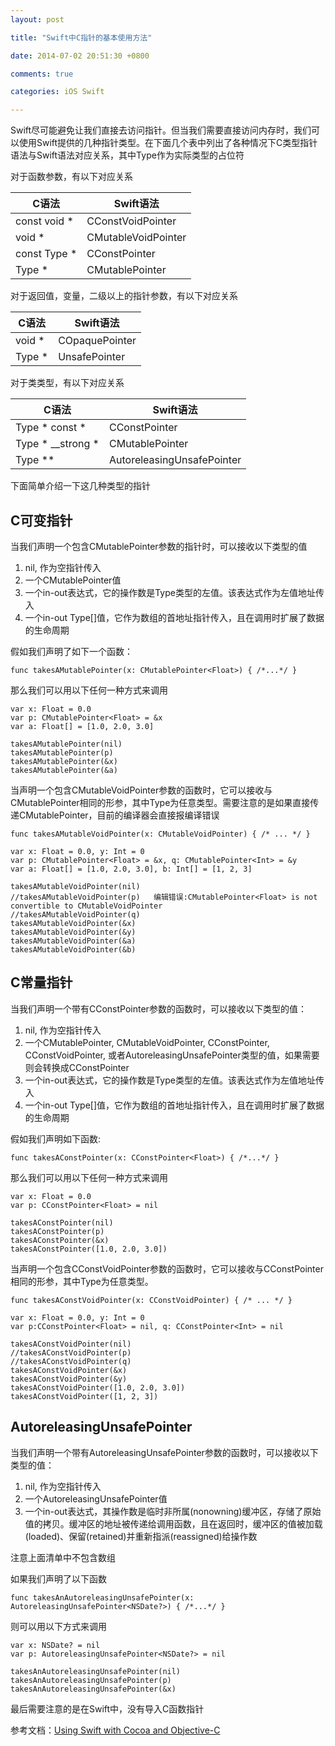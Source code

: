 ```yaml
---
layout: post

title: "Swift中C指针的基本使用方法"

date: 2014-07-02 20:51:30 +0800

comments: true

categories: iOS Swift

---
```



Swift尽可能避免让我们直接去访问指针。但当我们需要直接访问内存时，我们可以使用Swift提供的几种指针类型。在下面几个表中列出了各种情况下C类型指针语法与Swift语法对应关系，其中Type作为实际类型的占位符

对于函数参数，有以下对应关系

|    C语法    |   Swift语法   |
|   --------  |  --------- |
| const void * |  CConstVoidPointer |
|  void *  |  CMutableVoidPointer |
|const Type * | CConstPointer<Type> |
|Type *|CMutablePointer<Type>|



对于返回值，变量，二级以上的指针参数，有以下对应关系

|    C语法    |   Swift语法   |
|   --------  |  --------- |
|void * | COpaquePointer|
|Type * | UnsafePointer<Type>|

对于类类型，有以下对应关系

|    C语法    |   Swift语法   |
|   --------  |  --------- |
|Type * const * | CConstPointer<Type> |
|Type * __strong * | CMutablePointer<Type> |
|Type ** | AutoreleasingUnsafePointer<Type>|


下面简单介绍一下这几种类型的指针

## C可变指针
当我们声明一个包含CMutablePointer<Type>参数的指针时，可以接收以下类型的值

1. nil, 作为空指针传入
2. 一个CMutablePointer<Type>值
3. 一个in-out表达式，它的操作数是Type类型的左值。该表达式作为左值地址传入
4. 一个in-out Type[]值，它作为数组的首地址指针传入，且在调用时扩展了数据的生命周期

假如我们声明了如下一个函数：

	func takesAMutablePointer(x: CMutablePointer<Float>) { /*...*/ }

那么我们可以用以下任何一种方式来调用

	var x: Float = 0.0
	var p: CMutablePointer<Float> = &x
	var a: Float[] = [1.0, 2.0, 3.0]
	
	takesAMutablePointer(nil)
	takesAMutablePointer(p)
	takesAMutablePointer(&x)
	takesAMutablePointer(&a)

当声明一个包含CMutableVoidPointer参数的函数时，它可以接收与CMutablePointer<Type>相同的形参，其中Type为任意类型。需要注意的是如果直接传递CMutablePointer<Type>，目前的编译器会直接报编译错误

	func takesAMutableVoidPointer(x: CMutableVoidPointer) { /* ... */ }
	
	var x: Float = 0.0, y: Int = 0
	var p: CMutablePointer<Float> = &x, q: CMutablePointer<Int> = &y
	var a: Float[] = [1.0, 2.0, 3.0], b: Int[] = [1, 2, 3]
	
	takesAMutableVoidPointer(nil)
	//takesAMutableVoidPointer(p)	编辑错误:CMutablePointer<Float> is not convertible to CMutableVoidPointer
	//takesAMutableVoidPointer(q)
	takesAMutableVoidPointer(&x)
	takesAMutableVoidPointer(&y)
	takesAMutableVoidPointer(&a)
	takesAMutableVoidPointer(&b)


## C常量指针
当我们声明一个带有CConstPointer<Type>参数的函数时，可以接收以下类型的值：

1. nil, 作为空指针传入
2. 一个CMutablePointer<Type>, CMutableVoidPointer, CConstPointer<Type>, CConstVoidPointer, 或者AutoreleasingUnsafePointer<Type>类型的值，如果需要则会转换成CConstPointer<Type>
3. 一个in-out表达式，它的操作数是Type类型的左值。该表达式作为左值地址传入
4. 一个in-out Type[]值，它作为数组的首地址指针传入，且在调用时扩展了数据的生命周期

假如我们声明如下函数:

	func takesAConstPointer(x: CConstPointer<Float>) { /*...*/ }

那么我们可以用以下任何一种方式来调用

	var x: Float = 0.0
	var p: CConstPointer<Float> = nil
	
	takesAConstPointer(nil)
	takesAConstPointer(p)
	takesAConstPointer(&x)
	takesAConstPointer([1.0, 2.0, 3.0])

当声明一个包含CConstVoidPointer参数的函数时，它可以接收与CConstPointer<Type>相同的形参，其中Type为任意类型。

	func takesAConstVoidPointer(x: CConstVoidPointer) { /* ... */ }
	
	var x: Float = 0.0, y: Int = 0
	var p:CConstPointer<Float> = nil, q: CConstPointer<Int> = nil
	
	takesAConstVoidPointer(nil)
	//takesAConstVoidPointer(p)
	//takesAConstVoidPointer(q)
	takesAConstVoidPointer(&x)
	takesAConstVoidPointer(&y)
	takesAConstVoidPointer([1.0, 2.0, 3.0])
	takesAConstVoidPointer([1, 2, 3])

## AutoreleasingUnsafePointer

当我们声明一个带有AutoreleasingUnsafePointer参数的函数时，可以接收以下类型的值：

1. nil, 作为空指针传入
2. 一个AutoreleasingUnsafePointer<Type>值
3. 一个in-out表达式，其操作数是临时非所属(nonowning)缓冲区，存储了原始值的拷贝。缓冲区的地址被传递给调用函数，且在返回时，缓冲区的值被加载(loaded)、保留(retained)并重新指派(reassigned)给操作数

注意上面清单中不包含数组

如果我们声明了以下函数

	func takesAnAutoreleasingUnsafePointer(x: AutoreleasingUnsafePointer<NSDate?>) { /*...*/ }

则可以用以下方式来调用

	var x: NSDate? = nil
	var p: AutoreleasingUnsafePointer<NSDate?> = nil
	
	takesAnAutoreleasingUnsafePointer(nil)
	takesAnAutoreleasingUnsafePointer(p)
	takesAnAutoreleasingUnsafePointer(&x)


最后需要注意的是在Swift中，没有导入C函数指针


参考文档：[Using Swift with Cocoa and Objective-C](https://developer.apple.com/library/prerelease/ios/documentation/Swift/Conceptual/BuildingCocoaApps/index.html)

